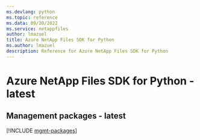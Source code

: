 ```yaml
---
ms.devlang: python
ms.topic: reference
ms.data: 09/20/2022
ms.service: netappfiles
author: lmazuel
title: Azure NetApp Files SDK for Python
ms.author: lmazuel
description: Reference for Azure NetApp Files SDK for Python
---
```

# Azure NetApp Files SDK for Python - latest

## Management packages - latest
[!INCLUDE [mgmt-packages](netapp-files-mgmt-index.md)]
